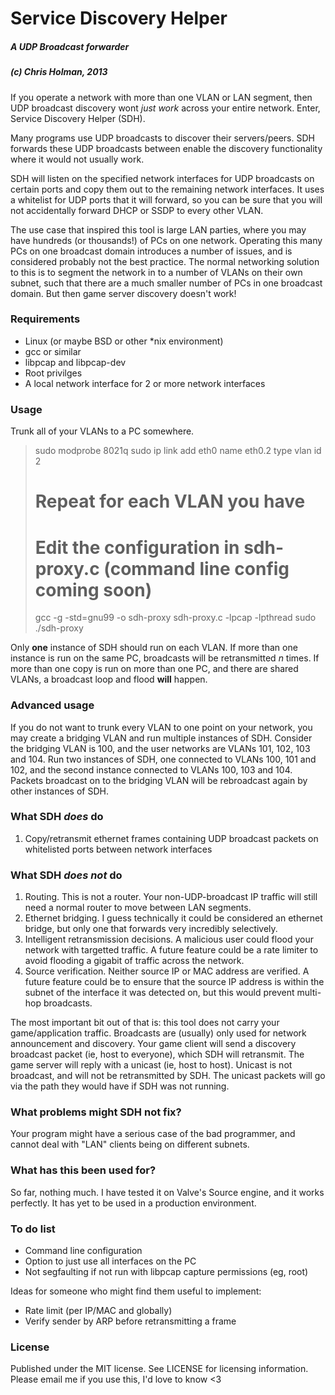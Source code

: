 

# Service Discovery Helper
##### A UDP Broadcast forwarder 
##### (c) Chris Holman, 2013

If you operate a network with more than one VLAN or LAN segment, then UDP broadcast discovery wont 
*just work* across your entire network. Enter, Service Discovery Helper (SDH).

Many programs use UDP broadcasts to discover their servers/peers. SDH forwards these UDP broadcasts between 
enable the discovery functionality where it would not usually work.

SDH will listen on the specified network interfaces for UDP broadcasts on certain
ports and copy them out to the remaining network interfaces. It uses a whitelist
for UDP ports that it will forward, so you can be sure that you will not
accidentally forward DHCP or SSDP to every other VLAN. 

The use case that inspired this tool is large LAN parties, where you may have hundreds
(or thousands!) of PCs on one network. Operating this many PCs on one broadcast domain 
introduces a number of issues, and is considered probably not the best practice. 
The normal networking solution to this is to segment the network in to a number of 
VLANs on their own subnet, such that there are a much smaller number of PCs in one 
broadcast domain. But then game server discovery doesn't work!


### Requirements

* Linux (or maybe BSD or other \*nix environment)
* gcc or similar
* libpcap and libpcap-dev
* Root privilges
* A local network interface for 2 or more network interfaces

### Usage

Trunk all of your VLANs to a PC somewhere. 

> sudo modprobe 8021q
> sudo ip link add eth0 name eth0.2 type vlan id 2
> # Repeat for each VLAN you have
> # Edit the configuration in sdh-proxy.c (command line config coming soon)
> gcc -g -std=gnu99 -o sdh-proxy sdh-proxy.c -lpcap -lpthread
> sudo ./sdh-proxy 

Only **one** instance of SDH should run on each VLAN. If more than one instance is run on the same PC, broadcasts will be retransmitted *n* times. If more than one copy is run on more than one PC, and there are shared VLANs, a broadcast loop and flood **will** happen. 

### Advanced usage

If you do not want to trunk every VLAN to one point on your network, you may
create a bridging VLAN and run multiple instances of SDH. Consider the bridging
VLAN is 100, and the user networks are VLANs 101, 102, 103 and 104. Run two
instances of SDH, one connected to VLANs 100, 101 and 102, and the second 
instance connected to VLANs 100, 103 and 104. Packets broadcast on to the bridging VLAN 
will be rebroadcast again by other instances of SDH. 

### What SDH *does* do 

1. Copy/retransmit ethernet frames containing UDP broadcast packets on whitelisted ports between network interfaces

### What SDH *does not* do

1. Routing. This is not a router. Your non-UDP-broadcast IP traffic will still need a normal router to move between LAN segments. 
2. Ethernet bridging. I guess technically it could be considered an ethernet bridge, but only one that 
forwards very incredibly selectively. 
3. Intelligent retransmission decisions. A malicious user could flood your network with targetted traffic. A future feature could be a rate limiter to avoid flooding a gigabit of traffic across the network. 
4. Source verification. Neither source IP or MAC address are verified. A future feature could be to ensure that the source IP address is within the subnet of the interface it was detected on, but this would prevent multi-hop broadcasts. 

The most important bit out of that is: this tool does not carry your game/application traffic. 
Broadcasts are (usually) only used for network announcement and discovery. Your game client 
will send a discovery broadcast packet (ie, host to everyone), which SDH will retransmit. The game server will reply with a 
unicast (ie, host to host). Unicast is not broadcast, and will not be retransmitted by SDH. The unicast packets will go via the path they would have if SDH was not running. 

### What problems might SDH not fix?

Your program might have a serious case of the bad programmer, and cannot deal with "LAN" clients being on different subnets.


### What has this been used for?

So far, nothing much. I have tested it on Valve's Source engine, and it works perfectly. It has yet to be used in a production environment. 

### To do list

* Command line configuration
* Option to just use all interfaces on the PC
* Not segfaulting if not run with libpcap capture permissions (eg, root)

Ideas for someone who might find them useful to implement:
* Rate limit (per IP/MAC and globally)
* Verify sender by ARP before retransmitting a frame

### License

Published under the MIT license. See LICENSE for licensing information. Please email me if you use this, I'd love to know <3


